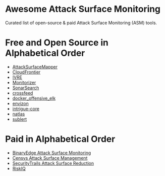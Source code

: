 # Awesome Attack Surface Monitoring
Curated list of open-source &amp; paid Attack Surface Monitoring (ASM) tools.

Free and Open Source in Alphabetical Order
=================

 * [AttackSurfaceMapper](https://github.com/superhedgy/AttackSurfaceMapper)
 * [CloudFrontier](https://github.com/riskprofiler/CloudFrontier)
 * [IVRE](https://github.com/cea-sec/ivre )
 * [Monitorizer](https://github.com/BitTheByte/Monitorizer)
 * [SonarSearch](https://github.com/Cgboal/SonarSearch)
 * [crossfeed](https://github.com/cisagov/crossfeed)
 * [docker_offensive_elk](https://github.com/marco-lancini/docker_offensive_elk)
 * [envizon](https://github.com/evait-security/envizon )
 * [intrigue-core](https://github.com/intrigueio/intrigue-core)
 * [natlas](https://github.com/natlas/natlas)
 * [sublert](https://github.com/yassineaboukir/sublert)
 
 

Paid in Alphabetical Order
=================


 * [BinaryEdge Attack Surface Monitoring](https://asm.binaryedge.io)
 * [Censys Attack Surface Management](https://censys.io/product/attack-surface-management)
 * [SecurityTrails Attack Surface Reduction](https://securitytrails.com/attack-surface-reduction)
 * [RiskIQ](https://www.riskiq.com/)
